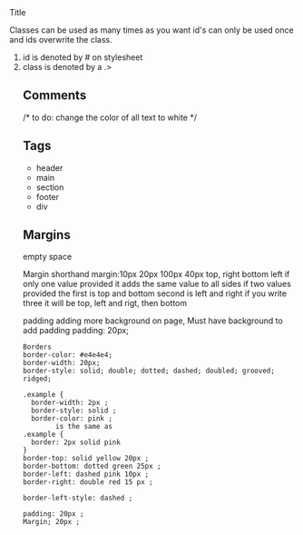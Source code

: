 <!doctype html>
<html> 
  <head>Title</head>
  <link href="css/styles.ss" rel="stylesheet">
 
  <!--<body>
    <h1>Comments, Classes, Id's, tags<h1>
    <h2>Classes and ID's</h2>
      <p class="intro"><!--Element selector 
      ex. body {
              background-color: #333;      
      }

          a { color: darksamlon;

      }!-->
  </p>
  <p> Classes can be used as many times as you want id's can only be used once and ids overwrite the class.</p>
  <p>   <ol>
          <li>id is denoted by # on stylesheet</li>
          <li>class is denoted by a .></li>
      <h2>Comments</h2>
        <p>
        <!-- I used the comments to make this note!--></p>
        /* to do: change the color of all text to white */
        
  <h2>Tags</h2>
          <ul>
          <li>header</li>
          <li>main</li> 
          <li>section</li> 
          <li>footer</li> 
          <li>div</li>
          </ul>
      </p>

  <h2>Margins</h2>
  empty space 
<!--<p>body {
    background: #333;
    color: white;
  }
    header {
    color: #333;
    background: white;
    width: 100px;
    margin-top: 100px;
    margin-bottom: 100px;
    margin-left: 100px;
    margin-right: 25px
}     -->
    </p>
    <p>Margin shorthand
    margin:10px 20px 100px 40px
    top, right bottom left
    if only one value provided it adds the same value to all sides
    if two values provided the first is top and bottom second is left and right
    if you write three it will be top, left and rigt, then bottom
  </p>
    padding 
    adding more background on page, 
    Must have background to add padding
    padding: 20px;

    Borders
    border-color: #e4e4e4;
    border-width: 20px;
    border-style: solid; double; dotted; dashed; doubled; grooved; ridged;

    .example {
      border-width: 2px ;
      border-style: solid ;
      border-color: pink ;
            is the same as 
    .example {
      border: 2px solid pink 
    }
    border-top: solid yellow 20px ;
    border-bottom: dotted green 25px ;
    border-left: dashed pink 10px ;
    border-right: double red 15 px ;

    border-left-style: dashed ;

    padding: 20px ; 
    Margin; 20px ;
<!--The total width of something is the addition of the content the width or the height plus the margin plus the border plus the padding = >
  <body>
</html>
